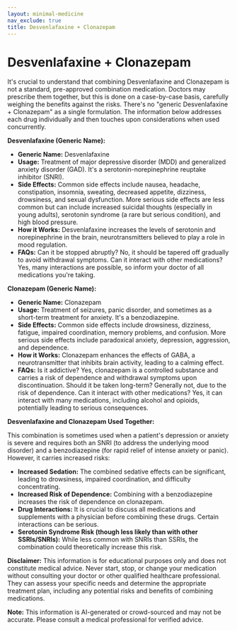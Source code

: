 ```yaml
---
layout: minimal-medicine
nav_exclude: true
title: Desvenlafaxine + Clonazepam
---
```


# Desvenlafaxine + Clonazepam

It's crucial to understand that combining Desvenlafaxine and Clonazepam is not a standard, pre-approved combination medication.  Doctors may prescribe them together, but this is done on a case-by-case basis, carefully weighing the benefits against the risks.  There's no "generic Desvenlafaxine + Clonazepam" as a single formulation.  The information below addresses each drug individually and then touches upon considerations when used concurrently.


**Desvenlafaxine (Generic Name):**

* **Generic Name:** Desvenlafaxine
* **Usage:** Treatment of major depressive disorder (MDD) and generalized anxiety disorder (GAD).  It's a serotonin-norepinephrine reuptake inhibitor (SNRI).
* **Side Effects:** Common side effects include nausea, headache, constipation, insomnia, sweating, decreased appetite, dizziness, drowsiness, and sexual dysfunction.  More serious side effects are less common but can include increased suicidal thoughts (especially in young adults), serotonin syndrome (a rare but serious condition), and high blood pressure.
* **How it Works:** Desvenlafaxine increases the levels of serotonin and norepinephrine in the brain, neurotransmitters believed to play a role in mood regulation.
* **FAQs:**  Can it be stopped abruptly? No, it should be tapered off gradually to avoid withdrawal symptoms.  Can it interact with other medications? Yes, many interactions are possible, so inform your doctor of all medications you're taking.


**Clonazepam (Generic Name):**

* **Generic Name:** Clonazepam
* **Usage:** Treatment of seizures, panic disorder, and sometimes as a short-term treatment for anxiety. It's a benzodiazepine.
* **Side Effects:**  Common side effects include drowsiness, dizziness, fatigue, impaired coordination, memory problems, and confusion. More serious side effects include paradoxical anxiety, depression, aggression, and dependence.
* **How it Works:** Clonazepam enhances the effects of GABA, a neurotransmitter that inhibits brain activity, leading to a calming effect.
* **FAQs:** Is it addictive? Yes, clonazepam is a controlled substance and carries a risk of dependence and withdrawal symptoms upon discontinuation. Should it be taken long-term?  Generally not, due to the risk of dependence.  Can it interact with other medications? Yes, it can interact with many medications, including alcohol and opioids, potentially leading to serious consequences.



**Desvenlafaxine and Clonazepam Used Together:**

This combination is sometimes used when a patient's depression or anxiety is severe and requires both an SNRI (to address the underlying mood disorder) and a benzodiazepine (for rapid relief of intense anxiety or panic). However,  it carries increased risks:

* **Increased Sedation:** The combined sedative effects can be significant, leading to drowsiness, impaired coordination, and difficulty concentrating.
* **Increased Risk of Dependence:**  Combining with a benzodiazepine increases the risk of dependence on clonazepam.
* **Drug Interactions:**  It is crucial to discuss all medications and supplements with a physician before combining these drugs.  Certain interactions can be serious.
* **Serotonin Syndrome Risk (though less likely than with other SSRIs/SNRIs):** While less common with SNRIs than SSRIs, the combination could theoretically increase this risk.


**Disclaimer:** This information is for educational purposes only and does not constitute medical advice.  Never start, stop, or change your medication without consulting your doctor or other qualified healthcare professional. They can assess your specific needs and determine the appropriate treatment plan, including any potential risks and benefits of combining medications.


**Note:** This information is AI-generated or crowd-sourced and may not be accurate. Please consult a medical professional for verified advice.